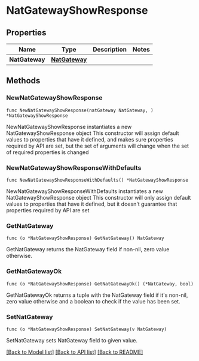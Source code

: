 # NatGatewayShowResponse

## Properties

Name | Type | Description | Notes
------------ | ------------- | ------------- | -------------
**NatGateway** | [**NatGateway**](NatGateway.md) |  | 

## Methods

### NewNatGatewayShowResponse

`func NewNatGatewayShowResponse(natGateway NatGateway, ) *NatGatewayShowResponse`

NewNatGatewayShowResponse instantiates a new NatGatewayShowResponse object
This constructor will assign default values to properties that have it defined,
and makes sure properties required by API are set, but the set of arguments
will change when the set of required properties is changed

### NewNatGatewayShowResponseWithDefaults

`func NewNatGatewayShowResponseWithDefaults() *NatGatewayShowResponse`

NewNatGatewayShowResponseWithDefaults instantiates a new NatGatewayShowResponse object
This constructor will only assign default values to properties that have it defined,
but it doesn't guarantee that properties required by API are set

### GetNatGateway

`func (o *NatGatewayShowResponse) GetNatGateway() NatGateway`

GetNatGateway returns the NatGateway field if non-nil, zero value otherwise.

### GetNatGatewayOk

`func (o *NatGatewayShowResponse) GetNatGatewayOk() (*NatGateway, bool)`

GetNatGatewayOk returns a tuple with the NatGateway field if it's non-nil, zero value otherwise
and a boolean to check if the value has been set.

### SetNatGateway

`func (o *NatGatewayShowResponse) SetNatGateway(v NatGateway)`

SetNatGateway sets NatGateway field to given value.



[[Back to Model list]](../README.md#documentation-for-models) [[Back to API list]](../README.md#documentation-for-api-endpoints) [[Back to README]](../README.md)


